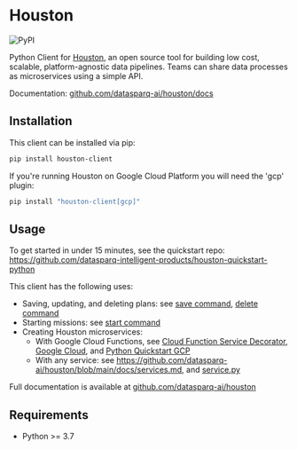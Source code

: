 # Houston

![PyPI](https://img.shields.io/pypi/v/houston-client)

Python Client for [Houston](https://callhouston.io), an open source tool for building low cost, scalable, platform-agnostic data pipelines. 
Teams can share data processes as microservices using a simple API.

Documentation: [github.com/datasparq-ai/houston/docs](https://github.com/datasparq-ai/houston/blob/main/docs)

## Installation

This client can be installed via pip:

```bash
pip install houston-client
```

If you're running Houston on Google Cloud Platform you will need the 'gcp' plugin:

```bash
pip install "houston-client[gcp]"
```

## Usage

To get started in under 15 minutes, see the quickstart repo: https://github.com/datasparq-intelligent-products/houston-quickstart-python 

This client has the following uses:
- Saving, updating, and deleting plans: see [save command](https://github.com/datasparq-ai/houston/blob/main/docs/commands.md#save), [delete command](https://github.com/datasparq-ai/houston/blob/main/docs/commands.md#delete)
- Starting missions: see [start command](https://github.com/datasparq-ai/houston/blob/main/docs/commands.md#start)
- Creating Houston microservices:
  - With Google Cloud Functions, see [Cloud Function Service Decorator](houston/gcp/cloud_function.py), [Google Cloud](https://github.com/datasparq-ai/houston/blob/main/docs/google_cloud.md), and [Python Quickstart GCP](https://github.com/datasparq-intelligent-products/houston-quickstart-python/tree/master/google-cloud)
  - With any service: see https://github.com/datasparq-ai/houston/blob/main/docs/services.md, and [service.py](houston/service.py)

Full documentation is available at [github.com/datasparq-ai/houston](https://github.com/datasparq-ai/houston/tree/main/docs)


## Requirements

- Python >= 3.7
